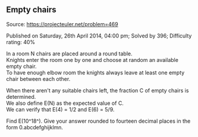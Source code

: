 Empty chairs
------------

Source: https://projecteuler.net/problem=469

Published on Saturday, 26th April 2014, 04:00 pm; Solved by 396;
Difficulty rating: 40%

In a room N chairs are placed around a round table.\
 Knights enter the room one by one and choose at random an available
empty chair.\
 To have enough elbow room the knights always leave at least one empty
chair between each other.

When there aren't any suitable chairs left, the fraction C of empty
chairs is determined.\
 We also define E(N) as the expected value of C.\
 We can verify that E(4) = 1/2 and E(6) = 5/9.

Find E(10^18^). Give your answer rounded to fourteen decimal places in
the form 0.abcdefghijklmn.

